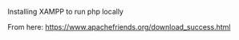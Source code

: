 Installing XAMPP to run php locally

From here:
https://www.apachefriends.org/download_success.html

